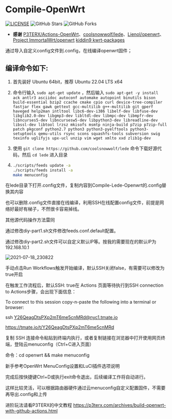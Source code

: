 # Compile-OpenWrt

[![LICENSE](https://img.shields.io/github/license/mashape/apistatus.svg?style=flat-square&label=LICENSE)](https://github.com/Lancenas/actions-openwrt-helloworld/blob/master/LICENSE)
![GitHub Stars](https://img.shields.io/github/stars/Lancenas/actions-openwrt-helloworld.svg?style=flat-square&label=Stars&logo=github)
![GitHub Forks](https://img.shields.io/github/forks/Lancenas/actions-openwrt-helloworld.svg?style=flat-square&label=Forks&logo=github)

- **感谢** [P3TERX/Actions-OpenWrt](https://github.com/P3TERX/Actions-OpenWrt)、[coolsnowwolf/lede](https://github.com/coolsnowwolf/lede)、[Lienol/openwrt](https://github.com/Lienol/openwrt)、[Project ImmortalWrt/openwrt](https://github.com/immortalwrt/immortalwrt) [kiddin9 kwrt-packages](https://github.com/kiddin9/kwrt-packages)   

通过导入自定义config文件到.config，在线编译openwrt固件；

编译命令如下:
-
1. 首先装好 Ubuntu 64bit，推荐 Ubuntu 22.04 LTS x64

2. 命令行输入 `sudo apt-get update` ，然后输入
   `
   sudo apt-get -y install ack antlr3 asciidoc autoconf automake autopoint binutils bison build-essential bzip2 ccache cmake cpio curl device-tree-compiler fastjar flex gawk gettext gcc-multilib g++-multilib git gperf haveged help2man intltool libc6-dev-i386 libelf-dev libfuse-dev libglib2.0-dev libgmp3-dev libltdl-dev libmpc-dev libmpfr-dev libncurses5-dev libncursesw5-dev libpython3-dev libreadline-dev libssl-dev libtool lrzsz mkisofs msmtp ninja-build p7zip p7zip-full patch pkgconf python2.7 python3 python3-pyelftools python3-setuptools qemu-utils rsync scons squashfs-tools subversion swig texinfo uglifyjs upx-ucl unzip vim wget xmlto xxd zlib1g-dev
   `

4. 使用 `git clone https://github.com/coolsnowwolf/lede` 命令下载好源代码，然后 `cd lede` 进入目录

5. ```bash
   ./scripts/feeds update -a
   ./scripts/feeds install -a
   make menuconfig
   ```
在lede目录下打开.config文件，复制内容到Compile-Lede-Openwrt的.config替换其内容

也可以删除.config文件直接在线编译，利用SSH在线配置config文件，前提是网络好最好有梯子，不然很卡容易掉线。

其他源代码操作方法雷同

通过修改diy-part1.sh文件修改feeds.conf.default配置。

通过修改diy-part2.sh文件可以自定义默认IP等。按我的需要现在的默认IP为192.168.10.1

![2021-07-18_230822](https://user-images.githubusercontent.com/84278744/126072452-6103adc4-0e19-4816-a769-e67d15ee1c21.png)

手动点击Run Workflows触发开始编译，默认SSH关闭false，有需要可以修改为true开启

在触发工作流程后，默认SSH: true在 Actions 页面等待执行到SSH connection to Actions步骤，会出现下面信息：

To connect to this session copy-n-paste the following into a terminal or browser:

ssh Y26QeagDtsPXp2mT6me5cnMRd@nyc1.tmate.io

https://tmate.io/t/Y26QeagDtsPXp2mT6me5cnMRd

复制 SSH 连接命令粘贴到终端内执行，或者复制链接在浏览器中打开使用网页终端，登陆云menuconfig（Ctrl+C进入页面）

命令：cd openwrt && make menuconfig

新手参考OpenWrt MenuConfig设置和LuCI插件选项说明

完成后按快捷键Ctrl+D或执行exit命令退出，后续编译工作将自动进行。

这样比较灵活，可以根据路由器硬件通过云menuconfig自定义配置固件，不需要再导出.config和上传

进阶玩法请看P3TERX的中文教程
https://p3terx.com/archives/build-openwrt-with-github-actions.html
